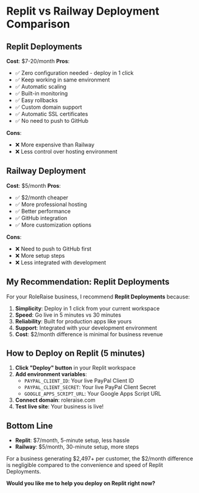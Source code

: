 # Replit vs Railway Deployment Comparison

## Replit Deployments
**Cost**: $7-20/month
**Pros**:
- ✅ Zero configuration needed - deploy in 1 click
- ✅ Keep working in same environment
- ✅ Automatic scaling
- ✅ Built-in monitoring
- ✅ Easy rollbacks
- ✅ Custom domain support
- ✅ Automatic SSL certificates
- ✅ No need to push to GitHub

**Cons**:
- ❌ More expensive than Railway
- ❌ Less control over hosting environment

## Railway Deployment
**Cost**: $5/month
**Pros**:
- ✅ $2/month cheaper
- ✅ More professional hosting
- ✅ Better performance
- ✅ GitHub integration
- ✅ More customization options

**Cons**:
- ❌ Need to push to GitHub first
- ❌ More setup steps
- ❌ Less integrated with development

## My Recommendation: Replit Deployments

For your RoleRaise business, I recommend **Replit Deployments** because:

1. **Simplicity**: Deploy in 1 click from your current workspace
2. **Speed**: Go live in 5 minutes vs 30 minutes
3. **Reliability**: Built for production apps like yours
4. **Support**: Integrated with your development environment
5. **Cost**: $2/month difference is minimal for business revenue

## How to Deploy on Replit (5 minutes)

1. **Click "Deploy" button** in your Replit workspace
2. **Add environment variables**:
   - `PAYPAL_CLIENT_ID`: Your live PayPal Client ID
   - `PAYPAL_CLIENT_SECRET`: Your live PayPal Client Secret
   - `GOOGLE_APPS_SCRIPT_URL`: Your Google Apps Script URL
3. **Connect domain**: roleraise.com
4. **Test live site**: Your business is live!

## Bottom Line
- **Replit**: $7/month, 5-minute setup, less hassle
- **Railway**: $5/month, 30-minute setup, more steps

For a business generating $2,497+ per customer, the $2/month difference is negligible compared to the convenience and speed of Replit Deployments.

**Would you like me to help you deploy on Replit right now?**
